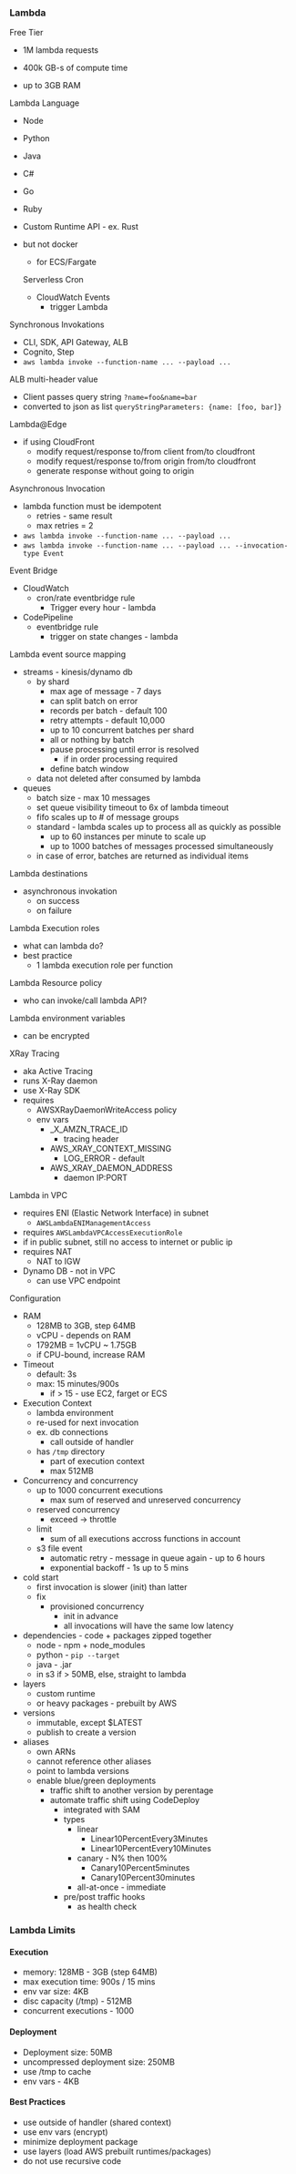 ### Lambda 

Free Tier
- 1M lambda requests
- 400k GB-s of compute time

- up to 3GB RAM

Lambda Language
- Node
- Python
- Java
- C#
- Go
- Ruby
- Custom Runtime API - ex. Rust
- but not docker
  - for ECS/Fargate

  Serverless Cron
  - CloudWatch Events
    - trigger Lambda

Synchronous Invokations
- CLI, SDK, API Gateway, ALB
- Cognito, Step
- `aws lambda invoke --function-name ... --payload ...`

ALB multi-header value
- Client passes query string
  `?name=foo&name=bar`
- converted to json as list
  `queryStringParameters: {name: [foo, bar]}`

Lambda@Edge
- if using CloudFront
  - modify request/response to/from client from/to cloudfront
  - modify request/response to/from origin from/to cloudfront
  - generate response without going to origin

Asynchronous Invocation
- lambda function must be idempotent
  - retries - same result
  - max retries = 2
- `aws lambda invoke --function-name ... --payload ...`
- `aws lambda invoke --function-name ... --payload ... --invocation-type Event`

Event Bridge
- CloudWatch
  - cron/rate eventbridge rule
    - Trigger every hour - lambda
- CodePipeline
  - eventbridge rule
    - trigger on state changes - lambda

Lambda event source mapping
- streams - kinesis/dynamo db
  - by shard
    - max age of message - 7 days
    - can split batch on error
    - records per batch - default 100
    - retry attempts - default 10,000
    - up to 10 concurrent batches per shard
    - all or nothing by batch
    - pause processing until error is resolved
      - if in order processing required
    - define batch window
  - data not deleted after consumed by lambda 
- queues
  - batch size - max 10 messages
  - set queue visibility timeout to 6x of lambda timeout
  - fifo scales up to # of message groups
  - standard - lambda scales up to process all as quickly as possible
    - up to 60 instances per minute to scale up
    - up to 1000 batches of messages processed simultaneously
  - in case of error, batches are returned as individual items

Lambda destinations
- asynchronous invokation
  - on success
  - on failure

Lambda Execution roles
- what can lambda do?
- best practice
  - 1 lambda execution role per function

Lambda Resource policy
- who can invoke/call lambda API?

Lambda environment variables
- can be encrypted

XRay Tracing
- aka Active Tracing
- runs X-Ray daemon
- use X-Ray SDK
- requires
  - AWSXRayDaemonWriteAccess policy
  - env vars
    - _X_AMZN_TRACE_ID
      - tracing header
    - AWS_XRAY_CONTEXT_MISSING
      - LOG_ERROR - default
    - AWS_XRAY_DAEMON_ADDRESS
      - daemon IP:PORT

Lambda in VPC
- requires ENI (Elastic Network Interface) in subnet
  - `AWSLambdaENIManagementAccess`
- requires `AWSLambdaVPCAccessExecutionRole`
- if in public subnet, still no access to internet or public ip
- requires NAT
  - NAT to IGW
- Dynamo DB - not in VPC
  - can use VPC endpoint

Configuration
- RAM
  - 128MB to 3GB, step 64MB
  - vCPU - depends on RAM
  - 1792MB = 1vCPU ~ 1.75GB
  - if CPU-bound, increase RAM
- Timeout
  - default: 3s
  - max: 15 minutes/900s
    - if > 15 -  use EC2, farget or ECS
- Execution Context
  - lambda environment
  - re-used for next invocation
  - ex. db connections
    - call outside of handler
  - has `/tmp` directory
    - part of execution context
    - max 512MB
- Concurrency and concurrency
  - up to 1000 concurrent executions
    - max sum of reserved and unreserved concurrency
  - reserved concurrency
    - exceed -> throttle
  - limit
    - sum of all executions accross functions in account
  - s3 file event
    - automatic retry - message in queue again - up to 6 hours
    - exponential backoff - 1s up to 5 mins
- cold start
  - first invocation is slower (init) than latter
  - fix
    - provisioned concurrency
      - init in advance
      - all invocations will have the same low latency
- dependencies - code + packages zipped together
  - node - npm + node_modules
  - python - `pip --target`
  - java - .jar
  - in s3 if > 50MB, else, straight to lambda
- layers
  - custom runtime
  - or heavy packages - prebuilt by AWS
- versions
  - immutable, except $LATEST
  - publish to create a version
- aliases
  - own ARNs
  - cannot reference other aliases
  - point to lambda versions
  - enable blue/green deployments
    - traffic shift to another version by perentage
    - automate traffic shift using CodeDeploy
      - integrated with SAM
      - types
        - linear 
          - Linear10PercentEvery3Minutes
          - Linear10PercentEvery10Minutes
        - canary - N% then 100%
          - Canary10Percent5minutes
          - Canary10Percent30minutes
        - all-at-once - immediate
      - pre/post traffic hooks
        - as health check

### Lambda Limits

#### Execution
- memory: 128MB - 3GB (step 64MB)
- max execution time: 900s / 15 mins
- env var size: 4KB
- disc capacity (/tmp) - 512MB
- concurrent executions - 1000

#### Deployment
- Deployment size: 50MB
- uncompressed deployment size: 250MB
- use /tmp to cache
- env vars - 4KB

#### Best Practices
- use outside of handler (shared context)
- use env vars (encrypt)
- minimize deployment package
- use layers (load AWS prebuilt runtimes/packages)
- do not use recursive code